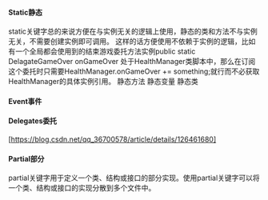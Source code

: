 #### Static静态
static关键字总的来说方便在与实例无关的逻辑上使用，静态的类和方法不与实例无关，不需要创建实例即可调用。
这样的话方便使用不依赖于实例的逻辑，比如有一个全局都会使用到的结束游戏委托方法实例public static DelagateGameOver onGameOver 处于HealthManager类脚本中，那么在订阅这个委托时只需要HealthManager.onGameOver += something;就行而不必获取HealthManager的具体实例引用。
静态方法
静态变量
静态类
#### Event事件

#### Delegates委托

[https://blog.csdn.net/qq_36700578/article/details/126461680]

#### Partial部分
partial关键字用于定义一个类、结构或接口的部分实现。使用partial关键字可以将一个类、结构或接口的实现分散到多个文件中。